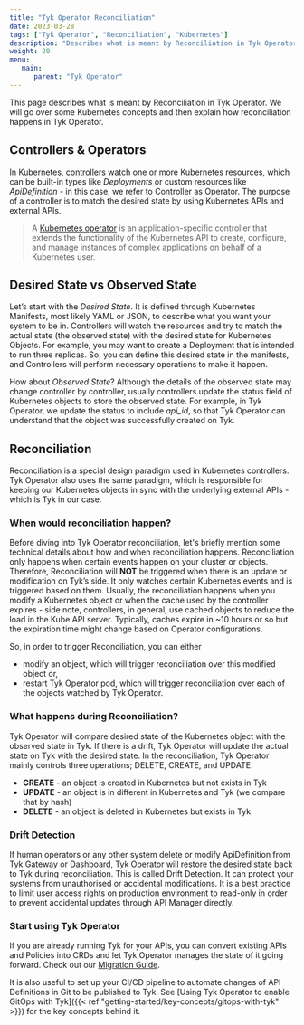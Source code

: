 ```yaml
---
title: "Tyk Operator Reconciliation"
date: 2023-03-28
tags: ["Tyk Operator", "Reconciliation", "Kubernetes"]
description: "Describes what is meant by Reconciliation in Tyk Operator. We will go over some Kubernetes concepts and then explain how reconciliation happens in Tyk Operator."
weight: 20
menu:
   main:
      parent: "Tyk Operator"
---
```


This page describes what is meant by Reconciliation in Tyk Operator. We will go over some Kubernetes concepts and then explain how reconciliation happens in Tyk Operator.

## Controllers & Operators
In Kubernetes, [controllers](https://kubernetes.io/docs/concepts/architecture/controller/) watch one or more Kubernetes resources, which can be built-in types like *Deployments* or custom resources like *ApiDefinition* - in this case, we refer to Controller as Operator. The purpose of a controller is to match the desired state by using Kubernetes APIs and external APIs.

> A [Kubernetes operator](https://www.redhat.com/en/topics/containers/what-is-a-kubernetes-operator) is an application-specific controller that extends the functionality of the Kubernetes API to create, configure, and manage instances of complex applications on behalf of a Kubernetes user.

## Desired State vs Observed State
Let’s start with the *Desired State*. It is defined through Kubernetes Manifests, most likely YAML or JSON, to describe what you want your system to be in. Controllers will watch the resources and try to match the actual state (the observed state) with the desired state for Kubernetes Objects. For example, you may want to create a Deployment that is intended to run three replicas. So, you can define this desired state in the manifests, and Controllers will perform necessary operations to make it happen.

How about *Observed State*? Although the details of the observed state may change controller by controller, usually controllers update the status field of Kubernetes objects to store the observed state. For example, in Tyk Operator, we update the status to include *api_id*, so that Tyk Operator can understand that the object was successfully created on Tyk.

## Reconciliation
Reconciliation is a special design paradigm used in Kubernetes controllers. Tyk Operator also uses the same paradigm, which is responsible for keeping our Kubernetes objects in sync with the underlying external APIs - which is Tyk in our case. 

### When would reconciliation happen?
Before diving into Tyk Operator reconciliation, let's briefly mention some technical details about how and when reconciliation happens. Reconciliation only happens when certain events happen on your cluster or objects. Therefore, Reconciliation will **NOT** be triggered when there is an update or modification on Tyk’s side. It only watches certain Kubernetes events and is triggered based on them. Usually, the reconciliation happens when you modify a Kubernetes object or when the cache used by the controller expires - side note, controllers, in general, use cached objects to reduce the load in the Kube API server. Typically, caches expire in ~10 hours or so but the expiration time might change based on Operator configurations.

So, in order to trigger Reconciliation, you can either
- modify an object, which will trigger reconciliation over this modified object or,
- restart Tyk Operator pod, which will trigger reconciliation over each of the objects watched by Tyk Operator.

### What happens during Reconciliation?
Tyk Operator will compare desired state of the Kubernetes object with the observed state in Tyk. If there is a drift, Tyk Operator will update the actual state on Tyk with the desired state. In the reconciliation, Tyk Operator mainly controls three operations; DELETE, CREATE, and UPDATE.

- **CREATE** - an object is created in Kubernetes but not exists in Tyk
- **UPDATE** - an object is in different in Kubernetes and Tyk (we compare that by hash)
- **DELETE** - an object is deleted in Kubernetes but exists in Tyk

### Drift Detection
If human operators or any other system delete or modify ApiDefinition from Tyk Gateway or Dashboard, Tyk Operator will restore the desired state back to Tyk during reconciliation. This is called Drift Detection. It can protect your systems from unauthorised or accidental modifications. It is a best practice to limit user access rights on production environment to read-only in order to prevent accidental updates through API Manager directly.

### Start using Tyk Operator
If you are already running Tyk for your APIs, you can convert existing APIs and Policies into CRDs and let Tyk Operator manages the state of it going forward. Check out our [Migration Guide](https://tyk.io/docs/tyk-stack/tyk-operator/migration/).

It is also useful to set up your CI/CD pipeline to automate changes of API Definitions in Git to be published to Tyk. See [Using Tyk Operator to enable GitOps with Tyk]({{< ref "getting-started/key-concepts/gitops-with-tyk" >}}) for the key concepts behind it.
